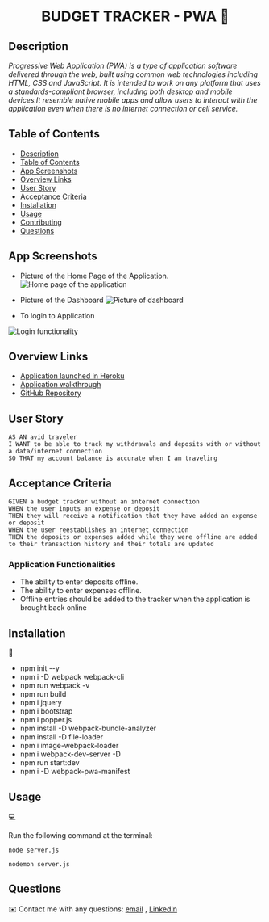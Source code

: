 <h1 align="center">BUDGET TRACKER - PWA 👋</h1>

## Description

*Progressive Web Application (PWA) is a type of application software delivered through the web, built using common web technologies including HTML, CSS and JavaScript. It is intended to work on any platform that uses a standards-compliant browser, including both desktop and mobile devices.It resemble native mobile apps and allow users to interact with the application even when there is no internet connection or cell service.*


## Table of Contents

- [Description](#description)
- [Table of Contents](#table-of-contents)
- [App Screenshots](#app-screenshots)
- [Overview Links](#overview-links)
- [User Story](#user-story)
- [Acceptance Criteria](#acceptance-criteria)
- [Installation](#installation)
- [Usage](#usage)
- [Contributing](#contributing)
- [Questions](#questions)


## App Screenshots
- Picture of the Home Page of the Application.
![Home page of the application](./images/Home-Page-Top.JPG)

- Picture of the Dashboard
![Picture of dashboard](./images/Dashboard.JPG)

- To login to Application

![Login functionality](./images/Login-Page.JPG)

## Overview Links
- [Application launched in Heroku](https://mvc-tech-blog-mirza.herokuapp.com/)
- [Application walkthrough](https://drive.google.com/file/d/1zgAiklLX9NFXMJyUUnUuYKepSbjlHH2n/view)
- [GitHub Repository](https://mirzadev.github.io/MVC-TECH-BLOG/)


## User Story

```text
AS AN avid traveler
I WANT to be able to track my withdrawals and deposits with or without a data/internet connection
SO THAT my account balance is accurate when I am traveling 
```

## Acceptance Criteria

```text
GIVEN a budget tracker without an internet connection
WHEN the user inputs an expense or deposit
THEN they will receive a notification that they have added an expense or deposit
WHEN the user reestablishes an internet connection
THEN the deposits or expenses added while they were offline are added to their transaction history and their totals are updated
```

### Application Functionalities

- The ability to enter deposits offline.
- The ability to enter expenses offline.
- Offline entries should be added to the tracker when the application is brought back online

## Installation
💾     
- npm init --y
- npm i -D webpack webpack-cli
- npm run webpack -v
- npm run build
- npm i jquery
- npm i bootstrap
- npm i popper.js
- npm install -D webpack-bundle-analyzer
- npm install -D file-loader
- npm i image-webpack-loader
- npm i webpack-dev-server -D
- npm run start:dev
- npm i -D webpack-pwa-manifest

## Usage
💻   
  
Run the following command at the terminal:
  
`node server.js`

`nodemon server.js`


## Questions
✉️ Contact me with any questions: [email](mailto:awal.mirza2016@gmail.com) , [LinkedIn](https://www.linkedin.com/in/mirza-awal-5972511b5/)<br />

